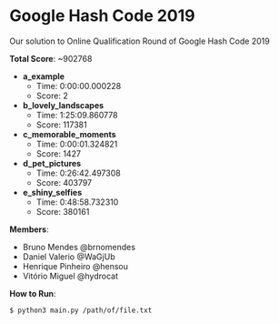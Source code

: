 # Google Hash Code 2019

Our solution to Online Qualification Round of Google Hash Code 2019

**Total Score**: ~902768
 - **a_example**
   - Time: 0:00:00.000228
   - Score: 2
 - **b_lovely_landscapes**
   - Time: 1:25:09.860778
   - Score: 117381
 - **c_memorable_moments**
   - Time: 0:00:01.324821
   - Score: 1427
 - **d_pet_pictures**
   - Time: 0:26:42.497308
   - Score: 403797
 - **e_shiny_selfies**
   - Time: 0:48:58.732310
   - Score: 380161

**Members**:
 - Bruno Mendes @brnomendes
 - Daniel Valerio @WaGjUb
 - Henrique Pinheiro @hensou
 - Vitório Miguel @hydrocat

**How to Run**:
```bash
$ python3 main.py /path/of/file.txt
```
